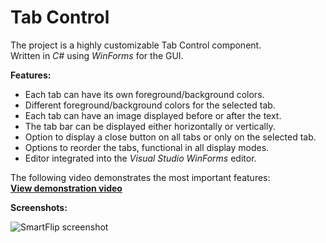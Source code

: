 Tab Control
===========

The project is a highly customizable Tab Control component.  
Written in *C#* using *WinForms* for the GUI.  

**Features:**
- Each tab can have its own foreground/background colors.
- Different foreground/background colors for the selected tab.
- Each tab can have an image displayed before or after the text.
- The tab bar can be displayed either horizontally or vertically.
- Option to display a close button on all tabs or only on the selected tab.
- Options to reorder the tabs, functional in all display modes.
- Editor integrated into the *Visual Studio WinForms* editor.

The following video demonstrates the most important features:  
**[View demonstration video](http://youtu.be/yBbDyRdaxLc)**  

**Screenshots:**

![SmartFlip screenshot](http://www.gratianlup.com/documents/tab_control.PNG)  
